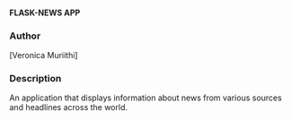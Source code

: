 #### FLASK-NEWS APP
### Author

[Veronica Muriithi]

### Description
An application that displays information about news from various sources and headlines across the world.